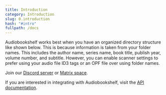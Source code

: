 ```yaml
---
title: Introduction
category: Introduction
slug: 0.introduction
hash: "#intro"
fullpath: /docs
---
```


Audiobookshelf works best when you have an organized directory structure like shown below. This is because information is taken from your folder names. This includes the author name, series name, book title, publish year, volume number, and subtitle. However, you can enable scanner settings to prefer using your audio file ID3 tags or an OPF file over using folder names.

Join our [Discord server](https://discord.gg/pJsjuNCKRq) or [Matrix space](https://matrix.to/#/#audiobookshelf:matrix.org).

If you are interested in integrating with Audiobookshelf, visit the [API documentation](https://api.audiobookshelf.org/).
